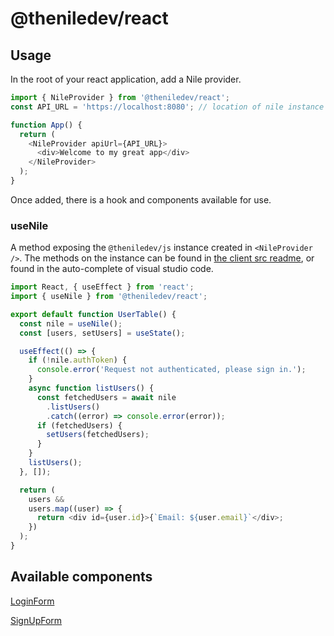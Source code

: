 # @theniledev/react

## Usage

In the root of your react application, add a Nile provider.

```typescript
import { NileProvider } from '@theniledev/react';
const API_URL = 'https://localhost:8080'; // location of nile instance

function App() {
  return (
    <NileProvider apiUrl={API_URL}>
      <div>Welcome to my great app</div>
    </NileProvider>
  );
}
```

Once added, there is a hook and components available for use.

### useNile

A method exposing the `@theniledev/js` instance created in `<NileProvider />`. The methods on the instance can be found in [the client src readme](../../lib/nile/src/README.md), or found in the auto-complete of visual studio code.

```typescript
import React, { useEffect } from 'react';
import { useNile } from '@theniledev/react';

export default function UserTable() {
  const nile = useNile();
  const [users, setUsers] = useState();

  useEffect(() => {
    if (!nile.authToken) {
      console.error('Request not authenticated, please sign in.');
    }
    async function listUsers() {
      const fetchedUsers = await nile
        .listUsers()
        .catch((error) => console.error(error));
      if (fetchedUsers) {
        setUsers(fetchedUsers);
      }
    }
    listUsers();
  }, []);

  return (
    users &&
    users.map((user) => {
      return <div id={user.id}>{`Email: ${user.email}`</div>;
    })
  );
}
```

## Available components

[LoginForm](./src/components/LoginForm/README.md)

[SignUpForm](./src/components/SignUpForm/README.md)

